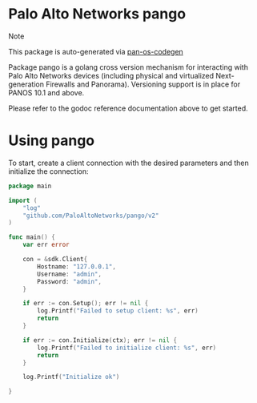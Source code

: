 # Palo Alto Networks pango

> [!NOTE]  
> This package is auto-generated via [pan-os-codegen](https://github.com/PaloAltoNetworks/pan-os-codegen)

<!-- [![GoDoc](https://godoc.org/github.com/PaloAltoNetworks/pango?status.svg)](https://godoc.org/github.com/PaloAltoNetworks/pango) -->
<!-- [![Build](https://github.com/PaloAltoNetworks/pango/workflows/Sanity%20Check/badge.svg?branch=main)](https://github.com/PaloAltoNetworks/pango/actions?query=workflow%3A%22Sanity+Check%22) -->

Package pango is a golang cross version mechanism for interacting with Palo Alto Networks devices (including physical and virtualized Next-generation Firewalls and Panorama). Versioning support is in place for PANOS 10.1 and above.

Please refer to the godoc reference documentation above to get started.

# Using pango

To start, create a client connection with the desired parameters and then initialize the connection:

```go
package main

import (
    "log"
    "github.com/PaloAltoNetworks/pango/v2"
)

func main() {
    var err error

    con = &sdk.Client{
        Hostname: "127.0.0.1",
        Username: "admin",
        Password: "admin",
    }

    if err := con.Setup(); err != nil {
        log.Printf("Failed to setup client: %s", err)
        return
    }

    if err := con.Initialize(ctx); err != nil {
        log.Printf("Failed to initialize client: %s", err)
        return
    }

    log.Printf("Initialize ok")

}
```
